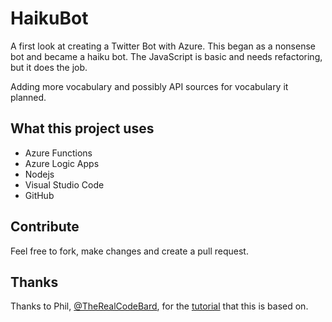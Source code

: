 # HaikuBot
A first look at creating a Twitter Bot with Azure. This began as a nonsense bot and became a haiku bot.
The JavaScript is basic and needs refactoring, but it does the job.

Adding more vocabulary and possibly API sources for vocabulary it planned.

## What this project uses
- Azure Functions
- Azure Logic Apps
- Nodejs
- Visual Studio Code
- GitHub

## Contribute
Feel free to fork, make changes and create a pull request.

## Thanks
Thanks to Phil, [@TheRealCodeBard](https://github.com/TheRealCodeBeard), for the [tutorial](https://github.com/TheRealCodeBeard/ServerlessTwitterBot) that this is based on.
